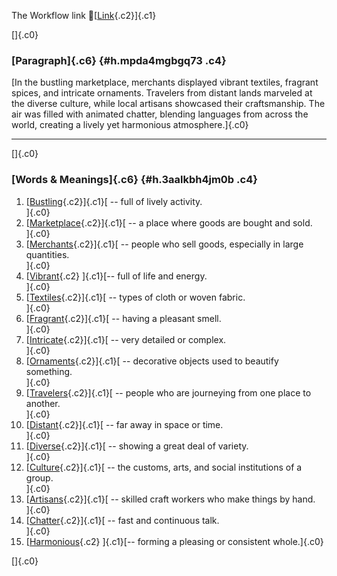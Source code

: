 The Workflow link
👏[[Link](https://www.google.com/url?q=http://www.google.com&sa=D&source=editors&ust=1759731668405143&usg=AOvVaw2i_E-Bbhan4uhhXGRWlzU7){.c2}]{.c1}

[]{.c0}

### [Paragraph]{.c6} {#h.mpda4mgbgq73 .c4}

[In the bustling marketplace, merchants displayed vibrant textiles,
fragrant spices, and intricate ornaments. Travelers from distant lands
marveled at the diverse culture, while local artisans showcased their
craftsmanship. The air was filled with animated chatter, blending
languages from across the world, creating a lively yet harmonious
atmosphere.]{.c0}

------------------------------------------------------------------------

[]{.c0}

### [Words & Meanings]{.c6} {#h.3aalkbh4jm0b .c4}

1.  [[Bustling](https://www.google.com/url?q=http://www.google.com&sa=D&source=editors&ust=1759731668405803&usg=AOvVaw3ue6himEJkpLw6TDznF40N){.c2}]{.c1}[ --
    full of lively activity.\
    ]{.c0}
2.  [[Marketplace](https://www.google.com/url?q=http://www.google.com&sa=D&source=editors&ust=1759731668405938&usg=AOvVaw2gOGAWlCiLNtrGskBa0lcp){.c2}]{.c1}[ --
    a place where goods are bought and sold.\
    ]{.c0}
3.  [[Merchants](https://www.google.com/url?q=http://www.google.com&sa=D&source=editors&ust=1759731668406064&usg=AOvVaw2bG_OuSpH1-t2z4tLw791I){.c2}]{.c1}[ --
    people who sell goods, especially in large quantities.\
    ]{.c0}
4.  [[Vibrant](https://www.google.com/url?q=http://www.google.com&sa=D&source=editors&ust=1759731668406205&usg=AOvVaw1IgOhUgUdEZcNmu1ItrJ_D){.c2}
    ]{.c1}[-- full of life and energy.\
    ]{.c0}
5.  [[Textiles](https://www.google.com/url?q=http://www.google.com&sa=D&source=editors&ust=1759731668406325&usg=AOvVaw0F-5qSpXvTyFbcQpII5YkY){.c2}]{.c1}[ --
    types of cloth or woven fabric.\
    ]{.c0}
6.  [[Fragrant](https://www.google.com/url?q=http://www.google.com&sa=D&source=editors&ust=1759731668406446&usg=AOvVaw05ORJtodg-kWGMu8zmzx5R){.c2}]{.c1}[ --
    having a pleasant smell.\
    ]{.c0}
7.  [[Intricate](https://www.google.com/url?q=http://www.google.com&sa=D&source=editors&ust=1759731668406553&usg=AOvVaw3oMZ0xG87h4rVaMtoW1b9y){.c2}]{.c1}[ --
    very detailed or complex.\
    ]{.c0}
8.  [[Ornaments](https://www.google.com/url?q=http://www.google.com&sa=D&source=editors&ust=1759731668406657&usg=AOvVaw28oD1egTNdKHKWiYPFZ4ig){.c2}]{.c1}[ --
    decorative objects used to beautify something.\
    ]{.c0}
9.  [[Travelers](https://www.google.com/url?q=http://www.google.com&sa=D&source=editors&ust=1759731668406783&usg=AOvVaw1Fzer7XwDV3UUHdKG18w_2){.c2}]{.c1}[ --
    people who are journeying from one place to another.\
    ]{.c0}
10. [[Distant](https://www.google.com/url?q=http://www.google.com&sa=D&source=editors&ust=1759731668406943&usg=AOvVaw1vY1WTi7dYeg6ZsnspyM2t){.c2}]{.c1}[ --
    far away in space or time.\
    ]{.c0}
11. [[Diverse](https://www.google.com/url?q=http://www.google.com&sa=D&source=editors&ust=1759731668407067&usg=AOvVaw0yfXi2-s1LUWskiubJQxPH){.c2}]{.c1}[ --
    showing a great deal of variety.\
    ]{.c0}
12. [[Culture](https://www.google.com/url?q=http://www.google.com&sa=D&source=editors&ust=1759731668407181&usg=AOvVaw0QLxYRH6m3ALSYDpANM8tE){.c2}]{.c1}[ --
    the customs, arts, and social institutions of a group.\
    ]{.c0}
13. [[Artisans](https://www.google.com/url?q=http://www.google.com&sa=D&source=editors&ust=1759731668407331&usg=AOvVaw1tHJ1Ypsshn-ENE4H_qdD7){.c2}]{.c1}[ --
    skilled craft workers who make things by hand.\
    ]{.c0}
14. [[Chatter](https://www.google.com/url?q=http://www.google.com&sa=D&source=editors&ust=1759731668407457&usg=AOvVaw3t78YvICpuFUr9LUyqZpIu){.c2}]{.c1}[ --
    fast and continuous talk.\
    ]{.c0}
15. [[Harmonious](https://www.google.com/url?q=http://www.google.com&sa=D&source=editors&ust=1759731668407569&usg=AOvVaw1FUtdxBrYU8lQEmaRus6Oa){.c2}
    ]{.c1}[-- forming a pleasing or consistent whole.]{.c0}

[]{.c0}
